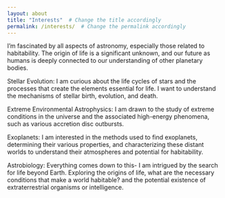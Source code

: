 ```yaml
---
layout: about
title: "Interests"  # Change the title accordingly
permalink: /interests/  # Change the permalink accordingly
---
```


I’m fascinated by all aspects of astronomy, especially those related to habitability. The origin of life is a significant unknown, and our future as humans is deeply connected to our understanding of other planetary bodies.

Stellar Evolution: I am curious about the life cycles of stars and the processes that create the elements essential for life. I want to understand the mechanisms of stellar birth, evolution, and death.

Extreme Environmental Astrophysics: I am drawn to the study of extreme conditions in the universe and the associated high-energy phenomena, such as various accretion disc outbursts.

Exoplanets: I am interested in the methods used to find exoplanets, determining their various properties, and characterizing these distant worlds to understand their atmospheres and potential for habitability.

Astrobiology: Everything comes down to this- I am intrigued by the search for life beyond Earth. Exploring the origins of life, what are the necessary conditions that make a world habitable? and the potential existence of extraterrestrial organisms or intelligence.


